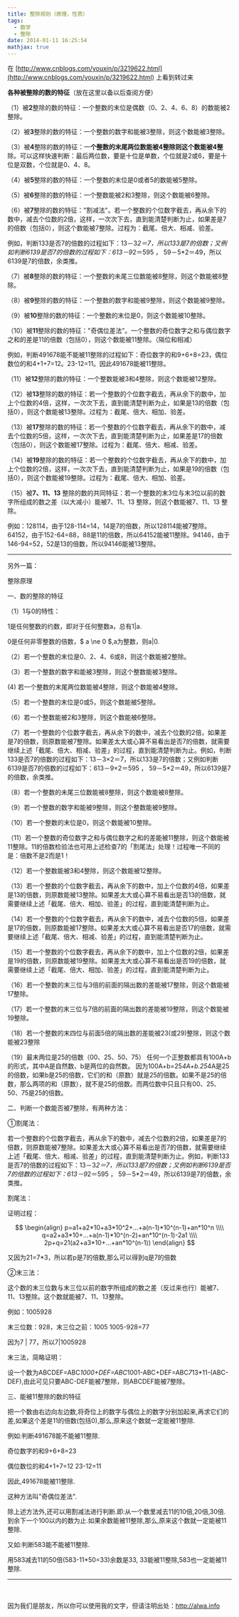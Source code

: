 ```yaml
---
title: 整除规则（原理，性质）
tags:
  - 数学
  - 整除
date: 2014-01-11 16:25:54
mathjax: true
---
```


在 [http://www.cnblogs.com/youxin/p/3219622.html](http://www.cnblogs.com/youxin/p/3219622.html) 上看到转过来

**各种被整除的数的特征**（放在这里以备以后查阅方便）

（1）被**2**整除的数的特征：一个整数的末位是偶数（0、2、4、6、8）的数能被2整除。

（2）被**3**整除的数的特征：一个整数的数字和能被3整除，则这个数能被3整除。

（3）被**4**整除的数的特征：一**个整数的末尾两位数能被4整除则这个数能被4整**除。可以这样快速判断：最后两位数，要是十位是单数，个位就是2或6，要是十位是双数，个位就是0、4、8。

（4）被**5**整除的数的特征：一个整数的末位是0或者5的数能被5整除。

（5）被**6**整除的数的特征：一个整数能被2和3整除，则这个数能被6整除。

（6）被**7**整除的数的特征："割减法"。若一个整数的个位数字截去，再从余下的数中，减去个位数的2倍，这样，一次次下去，直到能清楚判断为止，如果差是7的倍数（包括0），则这个数能被7整除。过程为：截尾、倍大、相减、验差。

例如，判断133是否7的倍数的过程如下：13－3*2＝7，所以133是7的倍数；又例如判断6139是否7的倍数的过程如下：613－9*2＝595 ， 59－5*2＝49，所以6139是7的倍数，余类推。

（7）被**8**整除的数的特征：一个整数的未尾三位数能被8整除，则这个数能被8整除。

（8）被**9**整除的数的特征：一个整数的数字和能被9整除，则这个数能被9整除。

（9）被**10**整除的数的特征：一个整数的末位是0，则这个数能被10整除。

（10）被**11**整除的数的特征："奇偶位差法"。一个整数的奇位数字之和与偶位数字之和的差是11的倍数（包括0），则这个数能被11整除。（隔位和相减）

例如，判断491678能不能被11整除的过程如下：奇位数字的和9+6+8=23，偶位数位的和4+1+7=12。23-12=11。因此491678能被11整除。

（11）被**12**整除的数的特征：一个整数能被3和4整除，则这个数能被12整除。

（12）被**13**整除的数的特征：若一个整数的个位数字截去，再从余下的数中，加上个位数的4倍，这样，一次次下去，直到能清楚判断为止，如果是13的倍数（包括0），则这个数能被13整除。过程为：截尾、倍大、相加、验差。

（13）被**17**整除的数的特征：若一个整数的个位数字截去，再从余下的数中，减去个位数的5倍，这样，一次次下去，直到能清楚判断为止，如果差是17的倍数（包括0），则这个数能被17整除。过程为：截尾、倍大、相减、验差。

（14）被**19**整除的数的特征：若一个整数的个位数字截去，再从余下的数中，加上个位数的2倍，这样，一次次下去，直到能清楚判断为止，如果是19的倍数（包括0），则这个数能被19整除。过程为：截尾、倍大、相加、验差。

（15）被**7、11、13** 整除的数的共同特征：若一个整数的末3位与末3位以前的数字所组成的数之差（以大减小）能被7、11、13 整除，则这个数能被7、11、13 整除。

例如：128114，由于128-114=14，14是7的倍数，所以128114能被7整除。64152，由于152-64=88，88是11的倍数，所以64152能被11整除。94146，由于146-94=52，52是13的倍数，所以94146能被13整除。

 ************************************************************************

另外一篇：


整除原理


一、数的整除的特征



 


（1）1与0的特性：


1是任何整数的约数，即对于任何整数a，总有1|a.


0是任何非零整数的倍数，$ a \ne 0 $,a为整数，则a|0.



 


（2）若一个整数的末位是0、2、4、6或8，则这个数能被2整除。


（3）若一个整数的数字和能被3整除，则这个整数能被3整除。


(4) 若一个整数的末尾两位数能被4整除，则这个数能被4整除。


（5）若一个整数的末位是0或5，则这个数能被5整除。


（6）若一个整数能被2和3整除，则这个数能被6整除。


（7）若一个整数的个位数字截去，再从余下的数中，减去个位数的2倍，如果差是7的倍数，则原数能被7整除。如果差太大或心算不易看出是否7的倍数，就需要继续上述「截尾、倍大、相减、验差」的过程，直到能清楚判断为止。例如，判断133是否7的倍数的过程如下：13－3&times;2＝7，所以133是7的倍数；又例如判断6139是否7的倍数的过程如下：613－9&times;2＝595 ， 59－5*2＝49，所以6139是7的倍数，余类推。


（8）若一个整数的未尾三位数能被8整除，则这个数能被8整除。


（9）若一个整数的数字和能被9整除，则这个整数能被9整除。


（10）若一个整数的末位是0，则这个数能被10整除。


（11）若一个整数的奇位数字之和与偶位数字之和的差能被11整除，则这个数能被11整除。11的倍数检验法也可用上述检查7的「割尾法」处理！过程唯一不同的是：倍数不是2而是1！


（12）若一个整数能被3和4整除，则这个数能被12整除。


（13）若一个整数的个位数字截去，再从余下的数中，加上个位数的4倍，如果差是13的倍数，则原数能被13整除。如果差太大或心算不易看出是否13的倍数，就需要继续上述「截尾、倍大、相加、验差」的过程，直到能清楚判断为止。


（14）若一个整数的个位数字截去，再从余下的数中，减去个位数的5倍，如果差是17的倍数，则原数能被17整除。如果差太大或心算不易看出是否17的倍数，就需要继续上述「截尾、倍大、相减、验差」的过程，直到能清楚判断为止。


（15）若一个整数的个位数字截去，再从余下的数中，加上个位数的2倍，如果差是19的倍数，则原数能被19整除。如果差太大或心算不易看出是否19的倍数，就需要继续上述「截尾、倍大、相加、验差」的过程，直到能清楚判断为止。


（16）若一个整数的末三位与3倍的前面的隔出数的差能被17整除，则这个数能被17整除。


（17）若一个整数的末三位与7倍的前面的隔出数的差能被19整除，则这个数能被19整除。


（18）若一个整数的末四位与前面5倍的隔出数的差能被23(或29)整除，则这个数能被23整除


（19）最末两位是25的倍数（00、25、50、75） 
任何一个正整数都具有100A+b的形式，其中A是自然数、b是两位的自然数。 
因为100A+b=25*4A+b.25*4A是25的倍数，如果b是25的倍数，它们的和（原数）就是25的倍数。如果不是25的倍数，那么两项的和（原数），就不是25的倍数。而两位数中只且只有00、25、50、75是25的倍数。



 


二、判断一个数能否被7整除，有两种方法：



 


①割尾法：


若一个整数的个位数字截去，再从余下的数中，减去个位数的2倍，如果差是7的倍数，则原数能被7整除。如果差太大或心算不易看出是否7的倍数，就需要继续上述「截尾、倍大、相减、验差」的过程，直到能清楚判断为止。例如，判断133是否7的倍数的过程如下：13－3*2＝7，所以133是7的倍数；又例如判断6139是否7的倍数的过程如下：613－9*2＝595 ， 59－5*2＝49，所以6139是7的倍数，余类推。



 


割尾法：


证明过程：

  
$$
\begin{align}
p=a1+a2*10+a3*10^2+...+a(n-1)*10^(n-1)+an*10^n \\\\
q=a2+a3*10+...+a(n-1)*10^(n-2)+an*10^(n-1)-2a1 \\\\
2p+q=21(a2+a3*10+...+an*10^(n-1))
\end{align}
$$

又因为21=7*3，所以若p是7的倍数,那么可以得到q是7的倍数



 


②末三法：


这个数的末三位数与末三位以前的数字所组成的数之差（反过来也行）能被7、11、13整除。这个数就能被7、11、13整除。


例如：1005928


末三位数：928，末三位之前：1005  1005-928=77


因为7 | 77，所以7|1005928



 


末三法，简略证明：


设一个数为ABCDEF=ABC*1000+DEF=ABC*1001-ABC+DEF=ABC*7*13*11-(ABC-DEF),由此可见只要ABC-DEF能被7整除，则ABCDEF能被7整除。



 


三、能被11整除的数的特征


把一个数由右边向左边数,将奇位上的数字与偶位上的数字分别加起来,再求它们的差,如果这个差是11的倍数(包括0),那么,原来这个数就一定能被11整除.


例如:判断491678能不能被11整除.


奇位数字的和9+6+8=23



 


偶位数位的和4+1+7=12 23-12=11


因此,491678能被11整除.


这种方法叫"奇偶位差法".


除上述方法外,还可以用割减法进行判断.即:从一个数里减去11的10倍,20倍,30倍.到余下一个100以内的数为止.如果余数能被11整除,那么,原来这个数就一定能被11整除.


又如:判断583能不能被11整除.


用583减去11的50倍(583-11*50=33)余数是33, 33能被11整除,583也一定能被11整除.




----
　 

因为我们是朋友，所以你可以使用我的文字，但请注明出处：http://alwa.info